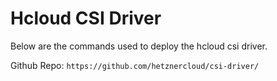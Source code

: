 # Hcloud CSI Driver

Below are the commands used to deploy the hcloud csi driver.

Github Repo: `https://github.com/hetznercloud/csi-driver/`